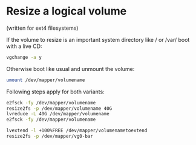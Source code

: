 # Resize a logical volume 
(written for ext4 filesystems)

If the volume to resize is an important system directory like / or /var/ boot with a live CD:
```bash
vgchange -a y
```  
Otherwise boot like usual and unmount the volume: 
```bash
umount /dev/mapper/volumename
```  

Following steps apply for both variants:
```bash
e2fsck -fy /dev/mapper/volumename
resize2fs -p /dev/mapper/volumename 40G
lvreduce -L 40G /dev/mapper/volumename
e2fsck -fy /dev/mapper/volumename 

lvextend -l +100%FREE /dev/mapper/volumenametoextend
resize2fs -p /dev/mapper/vg0-bar
```
